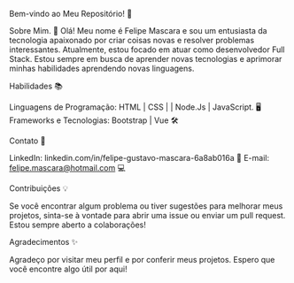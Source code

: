 Bem-vindo ao Meu Repositório! 👋

Sobre Mim. 🚀
Olá! Meu nome é Felipe Mascara e sou um entusiasta da tecnologia apaixonado por criar coisas novas e resolver problemas interessantes. Atualmente, estou focado em atuar como desenvolvedor Full Stack. Estou sempre em busca de aprender novas tecnologias e aprimorar minhas habilidades aprendendo novas linguagens.


Habilidades 📚 

Linguagens de Programação: HTML | CSS | | Node.Js | JavaScript. 🖥️
Frameworks e Tecnologias: Bootstrap | Vue 🛠️


Contato 📱

LinkedIn: linkedin.com/in/felipe-gustavo-mascara-6a8ab016a 💼
E-mail: felipe.mascara@hotmail.com 💻

Contribuições 💡

Se você encontrar algum problema ou tiver sugestões para melhorar meus projetos, sinta-se à vontade para abrir uma issue ou enviar um pull request. Estou sempre aberto a colaborações!

Agradecimentos ✨

Agradeço por visitar meu perfil e por conferir meus projetos. Espero que você encontre algo útil por aqui!
